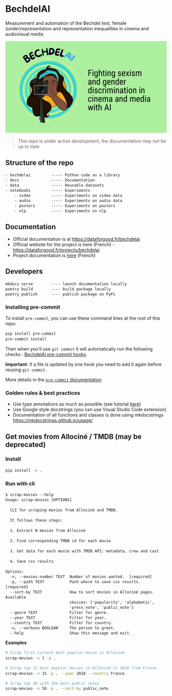 # BechdelAI
Measurement and automation of the Bechdel test, female (under)representation and representation inequalities in cinema and audiovisual media

![](docs/assets/cover_bechdelai.png)

> This repo is under active development, the documentation may not be up to date

## Structure of the repo

```
- bechdelai         ----- Python code as a library
- docs              ----- Documentation
- data              ----- Reusable datasets
- notebooks         ----- Experiments
    - video         ----- Experiments on video data
    - audio         ----- Experiments on audio data
    - posters       ----- Experiments on posters
    - nlp           ----- Experiments on nlp
```


## Documentation

- Official documentation is at https://dataforgood.fr/bechdelai
- Official website for the project is here (French) - https://dataforgood.fr/projects/bechdelai
- Project documentation is [here](https://dataforgood.slite.com/app/docs/~8IRrgyKYR) (French)


## Developers

```
mkdocs serve        ---- launch documentation locally
poetry build        ---- build package locally
poetry publish      ---- publish package on PyPi
```

### Installing pre-commit

To install `pre-commit`, you can use these command lines at the root of this repo:

```bash
pip install pre-commit
pre-commit install
```

Then when you'll use `git commit` it will automatically run the following checks : [BechdelAI pre-commit hooks](pre-commit-hooks.md).

**Important**: if a file is updated by one hook you need to add it again before reusing `git commit`.

More details in the [`pre-commit` documentation](https://pre-commit.com/)

### Golden rules & best practices
- Use type annotations as much as possible (see tutorial [here](https://towardsdatascience.com/type-annotations-in-python-d90990b172dc))
- Use Google style docstrings (you can use Visual Studio Code extension)
- Documentation of all functions and classes is done using mkdocstrings https://mkdocstrings.github.io/usage/


## Get movies from Allociné / TMDB (may be deprecated)

### Install

```bash
pip install -e .
```

### Run with cli

```
$ scrap-movies --help
Usage: scrap-movies [OPTIONS]

  CLI for scraping movies from Allociné and TMDB.

  It follows these steps:

  1. Extract N movies from Allociné

  2. Find corresponding TMDB id for each movie

  3. Get data for each movie with TMDB API: metadata, crew and cast

  4. Save csv results

Options:
  -n, --movies-number TEXT  Number of movies wanted.  [required]
  -p, --path TEXT           Path where to save csv results.  [required]
  --sort-by TEXT            How to sort movies in Allociné pages. Available
                            choices: ['popularity', 'alphabetic',
                            'press_note', 'public_note']
  --genre TEXT              Filter for genre.
  --year TEXT               Filter for year.
  --country TEXT            Filter for country.
  -v, --verbose BOOLEAN     The person to greet.
  --help                    Show this message and exit.
```

**Examples**

```bash
# Scrap first current most popular movie in Allociné
scrap-movies -n 1 -p .
```

```bash
# Scrap top 15 most popular movies in Allociné in 2018 from France
scrap-movies -n 15 -p . --year 2018 --country France
```

```bash
# Scrap top 50 with the best public notes
scrap-movies -n 50 -p . --sort-by public_note
```
